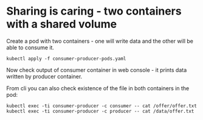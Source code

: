 # Sharing is caring - two containers with a shared volume
Create a pod with two containers - one will write data and the other will be able to consume it.

```
kubectl apply -f consumer-producer-pods.yaml
```

Now check output of consumer container in web console - it prints data written by producer container.

From cli you can also check existence of the file in both containers in the pod:

```
kubectl exec -ti consumer-producer -c consumer -- cat /offer/offer.txt
kubectl exec -ti consumer-producer -c producer -- cat /data/offer.txt
```
